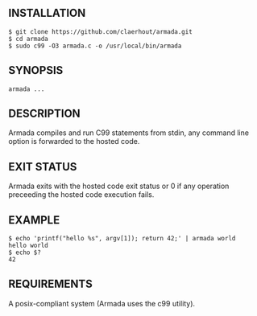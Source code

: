 ## INSTALLATION

	$ git clone https://github.com/claerhout/armada.git
	$ cd armada
	$ sudo c99 -O3 armada.c -o /usr/local/bin/armada

## SYNOPSIS

	armada ...

## DESCRIPTION

Armada compiles and run C99 statements from stdin,
any command line option is forwarded to the hosted code.

## EXIT STATUS

Armada exits with the hosted code exit status or 0 if any operation preceeding the hosted code execution fails.

## EXAMPLE

	$ echo 'printf("hello %s", argv[1]); return 42;' | armada world
	hello world
	$ echo $?
	42

## REQUIREMENTS

A posix-compliant system (Armada uses the c99 utility).